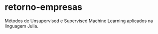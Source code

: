 # retorno-empresas
Métodos de Unsupervised e Supervised Machine Learning aplicados na linguagem Julia.
